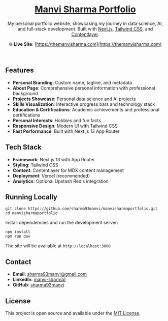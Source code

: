 <div align="center">
    <a href="https://github.com/sharma93manvi/manvisharmaportfolio"><h1 align="center">Manvi Sharma Portfolio</h1></a>

My personal portfolio website, showcasing my journey in data science, AI, and full-stack development. Built with [Next.js](https://nextjs.org/), [Tailwind CSS](https://tailwindcss.com/), and [Contentlayer](https://www.contentlayer.dev/).

🌐 **Live Site**: [https://themanvisharma.com](https://themanvisharma.com)

</div>

<br/>

## Features

- **Personal Branding**: Custom name, tagline, and metadata
- **About Page**: Comprehensive personal information with professional background
- **Projects Showcase**: Personal data science and AI projects
- **Skills Visualization**: Interactive progress bars and technology stack
- **Education & Certifications**: Academic achievements and professional certifications
- **Personal Interests**: Hobbies and fun facts
- **Responsive Design**: Modern UI with Tailwind CSS
- **Fast Performance**: Built with Next.js 13 App Router

## Tech Stack

- **Framework**: Next.js 13 with App Router
- **Styling**: Tailwind CSS
- **Content**: Contentlayer for MDX content management
- **Deployment**: Vercel (recommended)
- **Analytics**: Optional Upstash Redis integration

## Running Locally

```sh-session
git clone https://github.com/sharma93manvi/manvisharmaportfolio.git
cd manvisharmaportfolio
```

Install dependencies and run the development server:
```sh-session
npm install
npm run dev
```

The site will be available at `http://localhost:3000`

## Contact

- **Email**: sharma93manvi@gmail.com
- **LinkedIn**: [manvi-sharma1](https://www.linkedin.com/in/manvi-sharma1/)
- **GitHub**: [sharma93manvi](https://github.com/sharma93manvi)

## License

This project is open source and available under the [MIT License](LICENSE).
